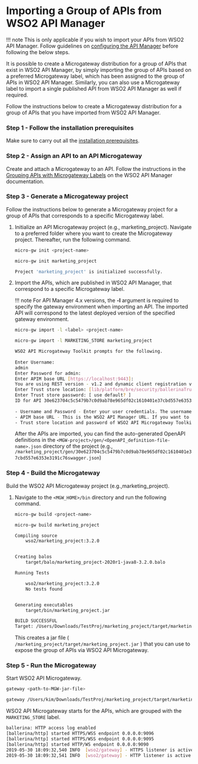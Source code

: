 # Importing a Group of APIs from WSO2 API Manager

!!! note
    This is only applicable if you wish to import your APIs from WSO2 API Manager.
    Follow guidelines on [configuring the API Manager]({{base_path}}/install-and-setup/configuration-for-wso2-api-manager/) before following the below steps.

It is possible to create a Microgateway distribution for a group of APIs that exist in WSO2 API Manager, by simply importing the group of APIs based on a preferred Microgateway label, which has been assigned to the group of APIs in WSO2 API Manager. Similarly, you can also use a Microgateway label to import a single published API from WSO2 API Manager as well if required.

Follow the instructions below to create a Microgateway distribution for a group of APIs that you have imported from WSO2 API Manager.

### Step 1 - Follow the installation prerequisites

Make sure to carry out all the [installation prerequisites]({{base_path}}/install-and-setup/install-on-vm/).

### Step 2 - Assign an API to an API Microgateway

Create and attach a Microgateway to an API. Follow the instructions in the [Grouping APIs with Microgateway Labels]({{apim_path}}/Learn/APIMicrogateway/grouping-apis-with-labels/) on the WSO2 API Manager documentation.

### Step 3 - Generate a Microgateway project

Follow the instructions below to generate a Microgateway project for a group of APIs that corresponds to a specific Microgateway label.

1.  Initialize an API Microgateway project (e.g., marketing\_project).
    Navigate to a preferred folder where you want to create the Microgateway project. Thereafter, run the following command.

    ``` bash tab="Format"
    micro-gw init <project-name>
    ```

    ``` bash tab="Example"
    micro-gw init marketing_project
    ```

    ``` bash tab="Response"
    Project 'marketing_project' is initialized successfully.
    ```

2.  Import the APIs, which are published in WSO2 API Manager, that correspond to a specific Microgateway label.

    !!! note
        For API Manager 4.x versions, the **-l** argument is required to specify the gateway environment when importing an API. The imported API will correspond to the latest deployed version of the specified gateway environment.
    
    ``` bash tab="Format"
    micro-gw import -l <label> <project-name> 
    ```

    ``` bash tab="Example"
    micro-gw import -l MARKETING_STORE marketing_project
    ```
    
    ``` bash tab="Response"
    WSO2 API Microgateway Toolkit prompts for the following.
   
    Enter Username: 
    admin
    Enter Password for admin: 
    Enter APIM base URL [https://localhost:9443]: 
    You are using REST version - v1.2 and dynamic client registration version - v0.17 of API Manager. (If you want to change this, go to <MGW-TK_HOME>/conf/toolkit-config.toml) 
    Enter Trust store location: [lib/platform/bre/security/ballerinaTruststore.p12]
    Enter Trust store password: [ use default? ]
    ID for API 30e623704c5c5479b7c0d9ab78e965df02c1610401e37cbd557e6353e3191c76
        
    - Username and Password - Enter your user credentials. The username and password should correspond to a valid user in WSO2 API Manager
    - APIM base URL - This is the WSO2 API Manager URL. If you want to use the default value, click enter.
    - Trust store location and password of WSO2 API Microgateway Toolkit - If you want to use the default value, click enter.
    ```
    
    After the APIs are imported, you can find the auto-generated OpenAPI definitions in the `<MGW-project>/gen/<OpenAPI_definition-file-name>.json` directory of the project (e.g., `/marketing_project/gen/30e623704c5c5479b7c0d9ab78e965df02c1610401e37cbd557e6353e3191c76swagger.json`)

### Step 4 - Build the Microgateway

Build the WSO2 API Microgateway project (e.g.,marketing\_project).

1.  Navigate to the `<MGW_HOME>/bin` directory and run the following command.

    ``` bash tab="Format"
    micro-gw build <project-name>
    ```

    ``` bash tab="Example"
    micro-gw build marketing_project
    ```

    ``` bash tab="Response"  
    Compiling source
    	wso2/marketing_project:3.2.0
    
    
    Creating balos
    	target/balo/marketing_project-2020r1-java8-3.2.0.balo
    
    Running Tests
    
    	wso2/marketing_project:3.2.0
    	No tests found
    
    
    Generating executables
    	target/bin/marketing_project.jar
    
    BUILD SUCCESSFUL
    Target: /Users/Downloads/TestProj/marketing_project/target/marketing_project.jar
    ```

    This creates a jar file ( `/marketing_project/target/marketing_project.jar` ) that you can use to expose the group of APIs via WSO2 API Microgateway.

### Step 5 - Run the Microgateway

Start WSO2 API Microgateway.

``` bash tab="Format"
gateway <path-to-MGW-jar-file>
```

``` bash tab="Example"
gateway /Users/kim/Downloads/TestProj/marketing_project/target/marketing_project.jar
```

WSO2 API Microgateway starts for the APIs, which are grouped with the `MARKETING_STORE` label.

``` bash
ballerina: HTTP access log enabled
[ballerina/http] started HTTPS/WSS endpoint 0.0.0.0:9096
[ballerina/http] started HTTPS/WSS endpoint 0.0.0.0:9095
[ballerina/http] started HTTP/WS endpoint 0.0.0.0:9090
2019-05-30 18:09:32,540 INFO  [wso2/gateway] - HTTPS listener is active on port 9095 
2019-05-30 18:09:32,541 INFO  [wso2/gateway] - HTTP listener is active on port 9090 
```
